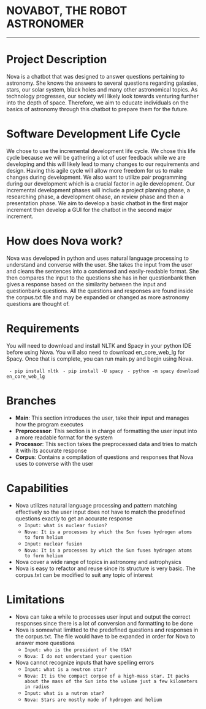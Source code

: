 # NOVABOT, THE ROBOT ASTRONOMER
---

# Project Description

Nova is a chatbot that was designed to answer questions pertaining to astronomy. She knows the answers to several questions regarding galaxies, stars, our solar system, black holes and many other astronomical topics. As technology progresses, our society will likely look towards venturing further into the depth of space. Therefore, we aim to educate individuals on the basics of astronomy through this chatbot to prepare them for the future. 

# Software Development Life Cycle

We chose to use the incremental development life cycle. We chose this life cycle because we will be gathering a lot of user feedback while we are developing and this will likely lead to many changes to our requirements and design. Having this agile cycle will allow more freedom for us to make changes during development. We also want to utilize pair programming during our development which is a crucial factor in agile development. Our incremental development phases will include a project planning phase, a researching phase, a development ohase, an review phase and then a presentation phase. We aim to develop a basic chatbot in the first major increment then develop a GUI for the chatbot in the second major increment. 

# How does Nova work?

Nova was developed in python and uses natural language processing to understand and converse with the user. She takes the input from the user and cleans the sentences into a condensed and easily-readable format. She then compares the input to the questions she has in her questionbank then gives a response based on the similarity between the input and questionbank questions. All the questions and responses are found inside the corpus.txt file and may be expanded or changed as more astronomy questions are thought of. 

# Requirements

You will need to download and install NLTK and Spacy in your python IDE before using Nova. You will also need to download en_core_web_lg for Spacy. Once that is complete, you can run main.py and begin using Nova. 

` - pip install nltk`
` - pip install -U spacy`
` - python -m spacy download en_core_web_lg`

# Branches

- **Main**: This section introduces the user, take their input and manages how the program executes 
- **Preprocessor**: This section is in charge of formatting the user input into a more readable format for the system
- **Processor**: This section takes the preprocessed data and tries to match it with its accurate response
- **Corpus**: Contains a compilation of questions and responses that Nova uses to converse with the user

# Capabilities

- Nova utilizes natural language processing and pattern matching effectively so the user input does not have to match the predefined questions exactly to get an accurate response
  - `Input: what is nuclear fusion?`
  - `Nova: It is a processes by which the Sun fuses hydrogen atoms to form helium`
  - `Input: nuclear fusion`
  - `Nova: It is a processes by which the Sun fuses hydrogen atoms to form helium`
- Nova cover a wide range of topics in astronomy and astrophysics 
- Nova is easy to refactor and reuse since its structure is very basic. The corpus.txt can be modified to suit any topic of interest

# Limitations

- Nova can take a while to processes user input and output the correct responses since there is a lot of conversion and formatting to be done
- Nova is somewhat limitted to the predefined questions and responses in the corpus.txt. The file would have to be expanded in order for Nova to answer more questions
  - `Input: who is the president of the USA?`
  - `Nova: I do not understand your question`
- Nova cannot recognize inputs that have spelling errors
  - `Input: what is a neutron star?`
  - `Nova: It is the compact corpse of a high-mass star. It packs about the mass of the Sun into the volume just a few kilometers in radius`
  - `Input: what is a nutron star?`
  - `Nova: Stars are mostly made of hydrogen and helium`

